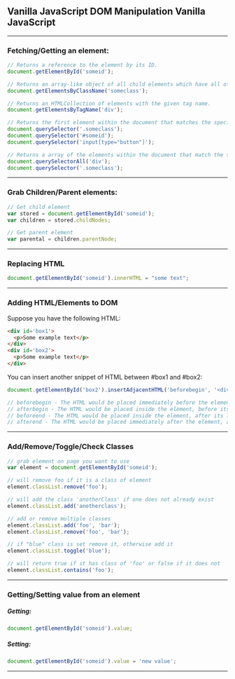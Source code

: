 ## Vanilla JavaScript DOM Manipulation Vanilla JavaScript

----------------------------------------------------------

### Fetching/Getting an element:

```javascript
// Returns a reference to the element by its ID.
document.getElementById('someid');

// Returns an array-like object of all child elements which have all of the given class names.
document.getElementsByClassName('someclass');

// Returns an HTMLCollection of elements with the given tag name.
document.getElementsByTagName('div');

// Returns the first element within the document that matches the specified group of selectors.
document.querySelector('.someclass');
document.querySelector('#someid');
document.querySelector('input[type="button"]');

// Returns a array of the elements within the document that match the specified group of selectors.
document.querySelectorAll('div');
document.querySelector('.someclass');
```

----------------------------------------------------------

### Grab Children/Parent elements:


```javascript
// Get child element
var stored = document.getElementById('someid');
var children = stored.childNodes;

// Get parent element
var parental = children.parentNode;
```

----------------------------------------------------------

### Replacing HTML

```javascript
document.getElementById('someid').innerHTML = "some text";
```

----------------------------------------------------------


### Adding HTML/Elements to DOM

Suppose you have the following HTML:
```html
<div id='box1'>
  <p>Some example text</p>
</div>
<div id='box2'>
  <p>Some example text</p>
</div>
```
You can insert another snippet of HTML between #box1 and #box2:
```javascript
document.getElementById('box2').insertAdjacentHTML('beforebegin', '<div><p>This gets inserted.</p></div>');

// beforebegin - The HTML would be placed immediately before the element, as a sibling.
// afterbegin - The HTML would be placed inside the element, before its first child.
// beforeend - The HTML would be placed inside the element, after its last child.
// afterend - The HTML would be placed immediately after the element, as a sibling.
```

----------------------------------------------------------

### Add/Remove/Toggle/Check Classes

```javascript
// grab element on page you want to use
var element = document.getElementById('someid');

// will remove foo if it is a class of element
element.classList.remove('foo');

// will add the class 'anotherClass' if one does not already exist
element.classList.add('anotherclass');

// add or remove multiple classes
element.classList.add('foo', 'bar');
element.classList.remove('foo', 'bar');

// if "blue" class is set remove it, otherwise add it
element.classList.toggle('blue');

// will return true if it has class of 'foo' or false if it does not
element.classList.contains('foo');
```

----------------------------------------------------------


### Getting/Setting value from an element

##### Getting:
```javascript
document.getElementById('someid').value;
```

##### Setting:
```javascript
document.getElementById('someid').value = 'new value';
```

----------------------------------------------------------